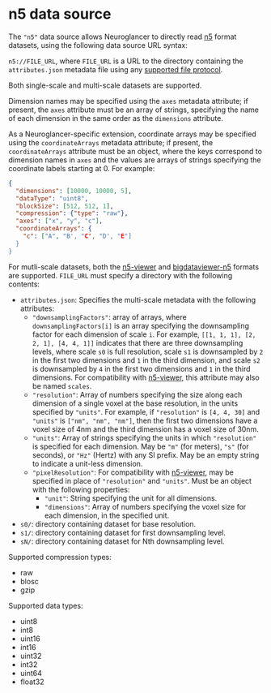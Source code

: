 n5 data source
==============

The `"n5"` data source allows Neuroglancer to directly read [n5](https://github.com/saalfeldlab/n5)
format datasets, using the following data source URL syntax:

`n5://FILE_URL`, where `FILE_URL` is a URL to the directory containing the `attributes.json`
metadata file using any [supported file protocol](../file_protocols.md).

Both single-scale and multi-scale datasets are supported.

Dimension names may be specified using the `axes` metadata attribute; if present, the `axes`
attribute must be an array of strings, specifying the name of each dimension in the same order as
the `dimensions` attribute.

As a Neuroglancer-specific extension, coordinate arrays may be specified using the
`coordinateArrays` metadata attribute; if present, the `coordinateArrays` attribute must be an
object, where the keys correspond to dimension names in `axes` and the values are arrays of strings
specifying the coordinate labels starting at 0.  For example:

```json
{
  "dimensions": [10000, 10000, 5],
  "dataType": "uint8",
  "blockSize": [512, 512, 1],
  "compression": {"type": "raw"},
  "axes": ["x", "y", "c"],
  "coordinateArrays": {
    "c": ["A", "B', "C', "D', "E"]
  }
}
```

For mutli-scale datasets, both the [n5-viewer](https://github.com/saalfeldlab/n5-viewer) and
[bigdataviewer-n5](https://github.com/bigdataviewer/bigdataviewer-core/blob/master/BDV%20N5%20format.md)
formats are supported.  `FILE_URL` must specify a directory with the following contents:

- `attributes.json`: Specifies the multi-scale metadata with the following attributes:
  - `"downsamplingFactors"`: array of arrays, where `downsamplingFactors[i]` is an array specifying
    the downsampling factor for each dimension of scale `i`.  For example, `[[1, 1, 1], [2, 2, 1],
    [4, 4, 1]]` indicates that there are three downsampling levels, where scale `s0` is full
    resolution, scale `s1` is downsampled by `2` in the first two dimensions and `1` in the third
    dimension, and scale `s2` is downsampled by `4` in the first two dimensions and `1` in the third
    dimensions.  For compatibility with [n5-viewer](https://github.com/saalfeldlab/n5-viewer), this
    attribute may also be named `scales`.
  - `"resolution"`: Array of numbers specifying the size along each dimension of a single voxel at
    the base resolution, in the units specified by `"units"`.  For example, if `"resolution"` is
    `[4, 4, 30]` and `"units"` is `["nm", "nm", "nm"]`, then the first two dimensions have a voxel
    size of 4nm and the third dimension has a voxel size of 30nm.
  - `"units"`: Array of strings specifying the units in which `"resolution"` is specified for each
    dimension.  May be `"m"` (for meters), `"s"` (for seconds), or `"Hz"` (Hertz) with any SI
    prefix.  May be an empty string to indicate a unit-less dimension.
  - `"pixelResolution"`: For compatibility with
    [n5-viewer](https://github.com/saalfeldlab/n5-viewer), may be specified in place of
    `"resolution"` and `"units"`.  Must be an object with the following properties:
    - `"unit"`: String specifying the unit for all dimensions.
    - `"dimensions"`: Array of numbers specifying the voxel size for each dimension, in the
      specified unit.
- `s0/`: directory containing dataset for base resolution.
- `s1/`: directory containing dataset for first downsampling level.
- `sN/`: directory containing dataset for Nth downsampling level.

Supported compression types:

- raw
- blosc
- gzip

Supported data types:

- uint8
- int8
- uint16
- int16
- uint32
- int32
- uint64
- float32
